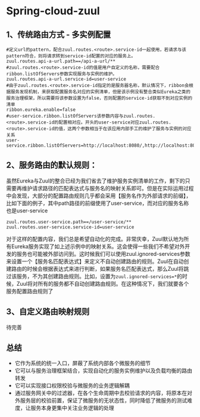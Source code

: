 # Spring-cloud-zuul

## 1、传统路由方式 - 多实例配置

```properties
#定义url的pattern，配合zuul.routes.<route>.service-id一起使用，若请求与该pattern符合，则将请求转到service-id配置的对应的服务上。
zuul.routes.api-a-url.path==/api-a-url/**
#zuul.routes.<route>.service-id的值是用户自定义的名称，需要配合ribbon.listOfServers参数实现服务与实例的维护。
zuul.routes.api-a-url.service-id=user-service
#由于zuul.routes.<route>.service-id指定的是服务器名称，默认情况下，ribbon会根据服务发现机制，来获取配置服务名对应的实例清单，但是该示例没有整合类似Eureka之类的服务治理框架，所以需要将该参数设置为false，否则配置的service-id获取不到对应实例的清单
ribbon.eureka.enable=false
#user-service.ribbon.listOfServers该参数内容与zuul.routes.<route>.service-id的配置相对应。开头的user-service对应zuul.routes.<route>.service-id的值，这两个参数相当于在该应用内部手工的维护了服务与实例的对应关系
user-service.ribbon.listOfServers=http://localhost:8080/,http://localhost:8081/
```

## 2、服务路由的默认规则：

虽然Eureka与Zuul的整合已经为我们省去了维护服务实例清单的工作，剩下的只需要再维护请求路径的匹配表达式与服务名的映射关系即可。但是在实际运用过程中会发现，大部分的配置路由规则几乎都会采用【服务名作为外部请求的前缀】，比如下面的例子，其中path路径的前缀使用了user-service，而对应的服务名称也是user-service

```properties
zuul.routes.user-service.path==/user-service/**
zuul.routes.user-service.service-id=user-service
```

对于这样的配置内容，我们总是希望自动化的完成。非常庆幸，Zuul默认地为所有Eureka服务实现了如上述示例中的映射关系。这会使得一些我们不希望对外开发的服务也可能被外部访问到。这时候我们可以使用zuul.ignored-services参数来设置一个【服务名匹配表达式】来定义不自动创建路由的规则。Zuul在自动创建路由的时候会根据表达式来进行判断，如果服务名匹配表达式，那么Zuul将跳过该服务，不为其创建路由规则。比如，设置为`zuul.ignored-services=*`的时候，Zuul将对所有的服务都不自动创建路由规则。在这种情况下，我们就要各个服务配置路由规则了

## 3、自定义路由映射规则

待完善



## 总结

- 它作为系统的统一入口，屏蔽了系统内部各个微服务的细节
- 它可以与服务治理框架结合，实现自动化的服务实例维护以及负载均衡的路由转发
- 它可以实现接口权限校验与微服务的业务逻辑解耦
- 通过服务网关中的过滤器，在各个生命周期中去校验请求的内容，将原本在对外服务层的校验前置，保证了微服务的无状态性，同时降低了微服务的测试难度，让服务本身更集中关注业务逻辑的处理

